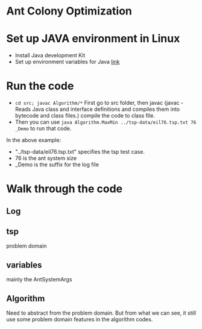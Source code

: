 # Ant Colony Optimization

# Set up JAVA environment in Linux
- Install Java development Kit
- Set up environment variables for Java [link](https://www.dev2qa.com/how-to-set-java-environment-viriable-java_home-classpath-path/)

# Run the code
- `cd src; javac Algorithm/*` First go to src folder, then javac (javac - Reads Java class and interface definitions and compiles them into bytecode and class files.) compile the code to class file.
- Then you can use `java Algorithm.MaxMin ../tsp-data/eil76.tsp.txt 76 _Demo`  to run that code.

In the above example:
- "../tsp-data/eil76.tsp.txt" specifies the tsp test case.
- 76 is the ant system size
- _Demo is the suffix for the log file

# Walk through the code

## Log
## tsp
problem domain

## variables
mainly the AntSystemArgs

## Algorithm
Need to abstract from the problem domain.
But from what we can see, it still use some problem domain features in the
algorithm codes.
